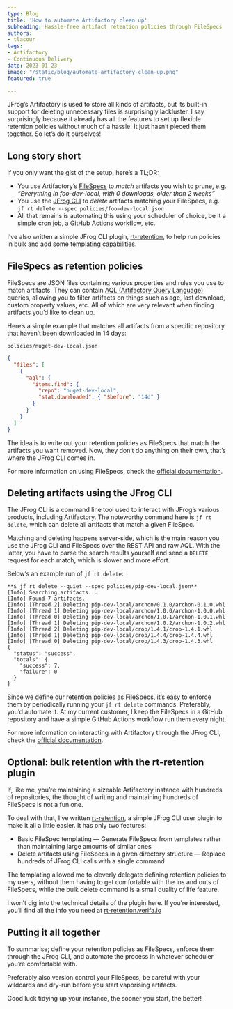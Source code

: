 ```yaml
---
type: Blog
title: 'How to automate Artifactory clean up'
subheading: Hassle-free artifact retention policies through FileSpecs
authors:
- tlacour
tags:
- Artifactory
- Continuous Delivery
date: 2023-01-23
image: "/static/blog/automate-artifactory-clean-up.png"
featured: true

---
```


JFrog’s Artifactory is used to store all kinds of artifacts, but its built-in support for deleting unnecessary files is surprisingly lackluster. I say surprisingly because it already has all the features to set up flexible retention policies without much of a hassle. It just hasn’t pieced them together. So let’s do it ourselves!

## Long story short

If you only want the gist of the setup, here’s a TL;DR:

- You use Artifactory’s [FileSpecs](https://www.jfrog.com/confluence/display/JFROG/Using+File+Specs) to *match* artifacts you wish to prune, e.g. *“Everything in foo-dev-local, with 0 downloads, older than 2 weeks”*
- You use the [JFrog CLI](https://jfrog.com/getcli/) to *delete* artifacts matching your FileSpecs, e.g. `jf rt delete --spec policies/foo-dev-local.json`
- All that remains is automating this using your scheduler of choice, be it a simple cron job, a GitHub Actions workflow, etc.

I’ve also written a simple JFrog CLI plugin, [rt-retention](https://rt-retention.verifa.io/), to help run policies in bulk and add some templating capabilities.

## FileSpecs as retention policies

FileSpecs are JSON files containing various properties and rules you use to match artifacts. They can contain [AQL (Artifactory Query Language)](https://www.jfrog.com/confluence/display/JFROG/Artifactory+Query+Language) queries, allowing you to filter artifacts on things such as age, last download, custom property values, etc. All of which are very relevant when finding artifacts you’d like to clean up.

Here’s a simple example that matches all artifacts from a specific repository that haven’t been downloaded in 14 days:

`policies/nuget-dev-local.json`

```json
{
  "files": [
    {
      "aql": {
        "items.find": {
          "repo": "nuget-dev-local",
          "stat.downloaded": { "$before": "14d" }
        }
      }
    }
  ]
}
```

The idea is to write out your retention policies as FileSpecs that match the artifacts you want removed. Now, they don’t do anything on their own, that’s where the JFrog CLI comes in.

For more information on using FileSpecs, check the [official documentation](https://www.jfrog.com/confluence/display/JFROG/Using+File+Specs).

## Deleting artifacts using the JFrog CLI

The JFrog CLI is a command line tool used to interact with JFrog’s various products, including Artifactory. The noteworthy command here is `jf rt delete`, which can delete all artifacts that match a given FileSpec.

Matching and deleting happens server-side, which is the main reason you use the JFrog CLI and FileSpecs over the REST API and raw AQL. With the latter, you have to parse the search results yourself and send a `DELETE` request for each match, which is slower and more effort.

Below’s an example run of `jf rt delete`:

```
**$ jf rt delete --quiet --spec policies/pip-dev-local.json**
[Info] Searching artifacts...
[Info] Found 7 artifacts.
[Info] [Thread 2] Deleting pip-dev-local/archon/0.1.0/archon-0.1.0.whl
[Info] [Thread 1] Deleting pip-dev-local/archon/1.0.0/archon-1.0.0.whl
[Info] [Thread 0] Deleting pip-dev-local/archon/1.0.1/archon-1.0.1.whl
[Info] [Thread 1] Deleting pip-dev-local/archon/1.0.2/archon-1.0.2.whl
[Info] [Thread 2] Deleting pip-dev-local/crop/1.4.1/crop-1.4.1.whl
[Info] [Thread 1] Deleting pip-dev-local/crop/1.4.4/crop-1.4.4.whl
[Info] [Thread 0] Deleting pip-dev-local/crop/1.4.3/crop-1.4.3.whl
{
  "status": "success",
  "totals": {
    "success": 7,
    "failure": 0
  }
}
```

Since we define our retention policies as FileSpecs, it’s easy to enforce them by periodically running your `jf rt delete` commands. Preferably, you’d automate it. At my current customer, I keep the FileSpecs in a GitHub repository and have a simple GitHub Actions workflow run them every night.

For more information on interacting with Artifactory through the JFrog CLI, check the [official documentation](https://www.jfrog.com/confluence/display/CLI/CLI+for+JFrog+Artifactory).

## Optional: bulk retention with the rt-retention plugin

If, like me, you’re maintaining a sizeable Artifactory instance with hundreds of repositories, the thought of writing and maintaining hundreds of FileSpecs is not a fun one.

To deal with that, I’ve written [rt-retention](https://rt-retention.verifa.io/), a simple JFrog CLI user plugin to make it all a little easier. It has only two features:

- Basic FileSpec templating — Generate FileSpecs from templates rather than maintaining large amounts of similar ones
- Delete artifacts using FileSpecs in a given directory structure — Replace hundreds of JFrog CLI calls with a single command

The templating allowed me to cleverly delegate defining retention policies to my users, without them having to get comfortable with the ins and outs of FileSpecs, while the bulk delete command is a small quality of life feature.

I won’t dig into the technical details of the plugin here. If you’re interested, you’ll find all the info you need at [rt-retention.verifa.io](https://rt-retention.verifa.io/)

## Putting it all together

To summarise; define your retention policies as FileSpecs, enforce them through the JFrog CLI, and automate the process in whatever scheduler you’re comfortable with.

Preferably also version control your FileSpecs, be careful with your wildcards and dry-run before you start vaporising artifacts.

Good luck tidying up your instance, the sooner you start, the better!
